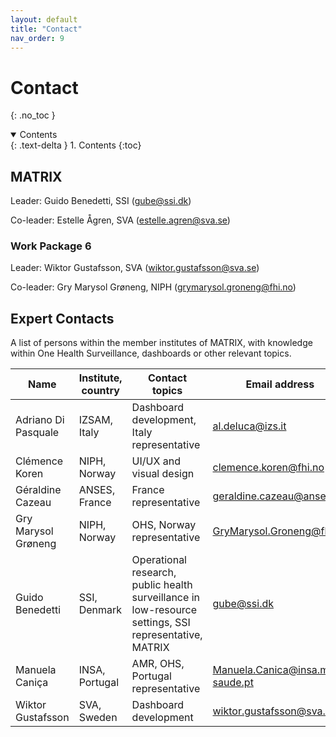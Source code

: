 ```yaml
---
layout: default
title: "Contact"
nav_order: 9
---
```


# Contact
{: .no_toc }

<details open markdown="block">
  <summary>
    Contents
  </summary>
  {: .text-delta }
1. Contents
{:toc}
</details>

## MATRIX

Leader: Guido Benedetti, SSI ([gube@ssi.dk](mailto:gube@ssi.dk))

Co-leader: Estelle Ågren, SVA ([estelle.agren@sva.se](mailto:estelle.agren@sva.se))

### Work Package 6
Leader: Wiktor Gustafsson, SVA ([wiktor.gustafsson@sva.se](mailto:wiktor.gustafsson@sva.se))

Co-leader: Gry Marysol Grøneng, NIPH ([grymarysol.groneng@fhi.no](mailto:grymarysol.groneng@fhi.no))

## Expert Contacts
A list of persons within the member institutes of MATRIX, with knowledge within One Health Surveillance, dashboards or other relevant topics.

| Name | Institute, country | Contact topics | Email address |
|------|--------------------|---------------|---------------|
| Adriano Di Pasquale | IZSAM, Italy | Dashboard development, Italy representative | [al.deluca@izs.it](mailto:al.deluca@izs.it) |
| Clémence Koren | NIPH, Norway | UI/UX and visual design | [clemence.koren@fhi.no](mailto:clemence.koren@fhi.no) |
| Géraldine Cazeau | ANSES, France | France representative | [geraldine.cazeau@anses.fr](mailto:geraldine.cazeau@anses.fr) |
| Gry Marysol Grøneng | NIPH, Norway | OHS, Norway representative | [GryMarysol.Groneng@fhi.no](mailto:GryMarysol.Groneng@fhi.no) |
| Guido Benedetti | SSI, Denmark | Operational research, public health surveillance in low-resource settings, SSI representative, MATRIX | [gube@ssi.dk](mailto:gube@ssi.dk) |
| Manuela Caniça | INSA, Portugal | AMR, OHS, Portugal representative | [Manuela.Canica@insa.min-saude.pt](mailto:Manuela.Canica@insa.min-saude.pt) |
| Wiktor Gustafsson | SVA, Sweden | Dashboard development | [wiktor.gustafsson@sva.se](mailto:wiktor.gustafsson@sva.se)
